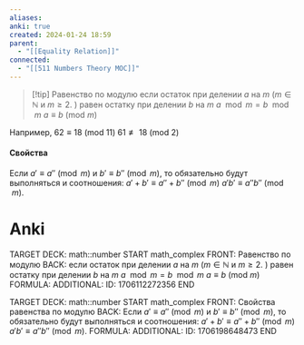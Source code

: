 ```yaml
---
aliases: 
anki: true
created: 2024-01-24 18:59
parent:
  - "[[Equality Relation]]"
connected:
  - "[[511 Numbers Theory MOC]]"
---
```


> [!tip] Равенство по модулю
если остаток при делении $a$ на $m$ ($m \in \mathbb{N}$ и $m \geq 2$. ) равен остатку при делении $b$ на $m$
$a \mod m = b \mod m$
$a \equiv b \ (\text{mod} \ m)$

Например,
$62 \equiv 18 \ (\text{mod} \ 11)$
$61 \not\equiv 18 \ (\text{mod} \ 2)$

#### Свойства
 Если $a' \equiv a'' \pmod{m}$ и $b' \equiv b'' \pmod{m}$, то обязательно будут выполняться и соотношения:
$a' + b' \equiv a'' + b'' \pmod{m}$ 
$a'b' \equiv a''b'' \pmod{m}$. 


# Anki
TARGET DECK: math::number
START
math_complex
FRONT: Равенство по модулю
BACK: если остаток при делении $a$ на $m$ ($m \in \mathbb{N}$ и $m \geq 2$. ) равен остатку при делении $b$ на $m$
$a \mod m = b \mod m$
$a \equiv b \ (\text{mod} \ m)$
FORMULA: 
ADDITIONAL:
ID: 1706112272356
END

TARGET DECK: math::number
START
math_complex
FRONT: Свойства равенства по модулю
BACK:  Если $a' \equiv a'' \pmod{m}$ и $b' \equiv b'' \pmod{m}$, то обязательно будут выполняться и соотношения:
$a' + b' \equiv a'' + b'' \pmod{m}$ 
$a'b' \equiv a''b'' \pmod{m}$. 
FORMULA: 
ADDITIONAL:
ID: 1706198648473
END










